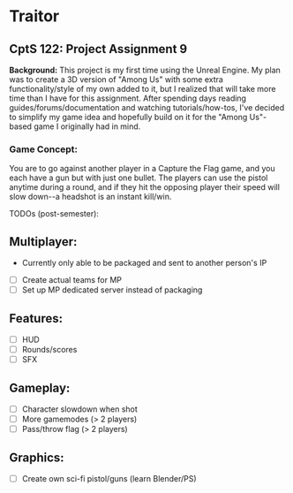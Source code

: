 # Traitor
## CptS 122: Project Assignment 9
**Background:** This project is my first time using the Unreal Engine. My plan was to create a 3D version of "Among Us" with some extra functionality/style of my own added to it,
but I realized that will take more time than I have for this assignment. After spending days reading guides/forums/documentation and watching tutorials/how-tos, I've decided
to simplify my game idea and hopefully build on it for the "Among Us"-based game I originally had in mind. 

### Game Concept:

You are to go against another player in a Capture the Flag game, and you each have a gun but with just one bullet. The players can use the pistol anytime during a round, and if
they hit the opposing player their speed will slow down--a headshot is an instant kill/win. 

TODOs (post-semester):

## Multiplayer:
* Currently only able to be packaged and sent to another person's IP
- [ ] Create actual teams for MP
- [ ] Set up MP dedicated server instead of packaging

## Features:
- [ ] HUD
- [ ] Rounds/scores
- [ ] SFX

## Gameplay:
- [ ] Character slowdown when shot
- [ ] More gamemodes (> 2 players)
- [ ] Pass/throw flag (> 2 players)

## Graphics:
- [ ] Create own sci-fi pistol/guns (learn Blender/PS)
